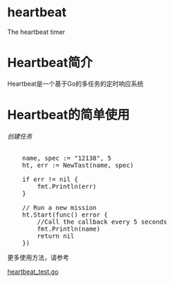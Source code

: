 # heartbeat
The heartbeat timer

<h1>Heartbeat简介</h1>

<p>Heartbeat是一个基于Go的多任务的定时响应系统</p>

<h1>Heartbeat的简单使用</h1>

<h6>创建任务</h6>

<pre>
	name, spec := "12138", 5
	ht, err := NewTast(name, spec)

	if err != nil {
		fmt.Println(err)
	}

	// Run a new mission
	ht.Start(func() error {
		//Call the callback every 5 seconds
		fmt.Println(name)
		return nil
	})
</pre>

<p>更多使用方法，请参考</p><a href="/heartbeat/heartbeat_test.go">heartbeat_test.go</a>